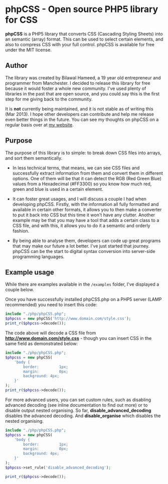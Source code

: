 phpCSS - Open source PHP5 library for CSS 
====================

**phpCSS** is a PHP5 library that converts CSS (Cascading Styling Sheets) into an semantic (array) format. This can be used to select certain elements, and also to compress CSS with your full control. phpCSS is available for free under the MIT license.

Author
---------------------
The library was created by Bilawal Hameed, a 19 year old entrepreneur and programmer from Manchester. I decided to release this library for free because it would foster a whole new community. I've used plenty of libraries in the past that are open source, and you could say this is the first step for me giving back to the community.

It is __not__ currently being maintained, and it is not stable as of writing this (Mar 2013). I hope other developers can contribute and help me release even better things in the future. You can see my thoughts on phpCSS on a regular basis over at [my website](http://bilaw.al/).

Purpose
---------------------
The purpose of this library is to simple: to break down CSS files into arrays, and sort them semantically.

- In less technical terms, that means, we can see CSS files and successfully extract information from them and convert them in different options. One of them will be that it can detect the RGB (Red Green Blue) values from a Hexadecimal (#FF3300) so you know how much red, green and blue is used in a certain element.

- It can foster great usages, and I will discuss a couple I had when developing phpCSS. Firstly, with the information all fully formatted and available in certain other formats, it allows you to then make a converter to put it back into CSS but this time it won't have any clutter. Another example may be that you may have a tool that adds a certain class to a CSS file, and with this, it allows you to do it a semantic and orderly fashion.

- By being able to analyse them, developers can code up great programs that may make our future a lot better. I've just started that journey. phpCSS can be the start to digital syntax conversion into server-side programming languages.


Example usage
---------------------
While there are examples available in the `/examples` folder, I've displayed a couple below.

Once you have successfully installed phpCSS.php on a PHP5 server (LAMP recommended) you need to insert this code:

```php
include "./php/phpCSS.php";
$phpcss = new phpCSS('http://www.domain.com/style.css');
print_r($phpcss->decode());
```


The code above will decode a CSS file from **http://www.domain.com/style.css** - though you can insert CSS in the same field as demonstrated below:

```php
include "./php/phpCSS.php";
$phpcss = new phpCSS(
	'body {
		border:			1px;
		margin:			0px;
		background:	4px;
	}'
);
print_r($phpcss->decode());
```

For more advanced users, you can set custom rules, such as disabling advanced decoding (see inline documentation to find out more) or to disable output nested organising. So far, **disable_advanced_decoding** disables the advanced decoding. And **disable_organise** which disables the nested organising.

```php
include "./php/phpCSS.php";
$phpcss = new phpCSS(
	'body {
		border:			1px;
		margin:			0px;
		background:	4px;
	}'
);
$phpcss->set_rule('disable_advanced_decoding');

print_r($phpcss->decode());
```